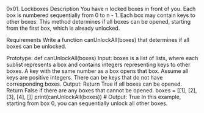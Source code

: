 0x01. Lockboxes
Description
You have n locked boxes in front of you. Each box is numbered sequentially from 0 to n - 1. Each box may contain keys to other boxes. This method determines if all boxes can be opened, starting from the first box, which is already unlocked.

Requirements
Write a function canUnlockAll(boxes) that determines if all boxes can be unlocked.

Prototype: def canUnlockAll(boxes)
Input:
boxes is a list of lists, where each sublist represents a box and contains integers representing keys to other boxes.
A key with the same number as a box opens that box.
Assume all keys are positive integers.
There can be keys that do not have corresponding boxes.
Output:
Return True if all boxes can be opened.
Return False if there are any boxes that cannot be opened.
boxes = [[1], [2], [3], [4], []]
print(canUnlockAll(boxes))  # Output: True
In this example, starting from box 0, you can sequentially unlock all other boxes.
